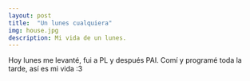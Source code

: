 ```yaml
---
layout: post
title:  "Un lunes cualquiera"
img: house.jpg
description: Mi vida de un lunes.
---
```


Hoy lunes me levanté, fui a PL y después PAI. Comí y programé toda la tarde, así es mi vida :3
